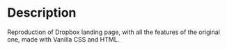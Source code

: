 # Description 

Reproduction of Dropbox landing page, with all the features of the original one, made with Vanilla CSS and HTML. 